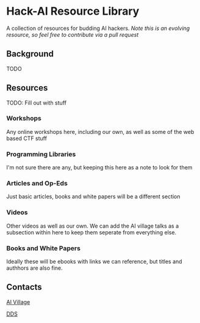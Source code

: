 # Hack-AI Resource Library

A collection of resources for budding AI hackers.  *Note this is an evolving resource, so feel free to contribute via a pull request*

## Background

TODO

## Resources

TODO: Fill out with stuff

### Workshops

Any online workshops here, including our own, as well as some of the web based CTF stuff

### Programming Libraries

I'm not sure there are any, but keeping this here as a note to look for them

### Articles and Op-Eds

Just basic articles, books and white papers will be a different section

### Videos

Other videos as well as our own.  We can add the AI village talks as a subsection within here to keep them seperate from everything else.  

### Books and White Papers

Ideally these will be ebooks with links we can reference, but titles and authhors are also fine.  




## Contacts

[AI Village](https://aivillage.org/)

[DDS](https://www.dds.mil/)

